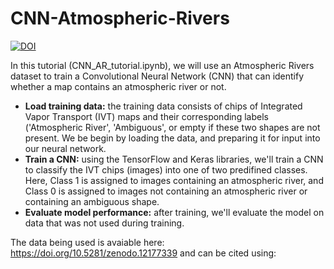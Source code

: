 # CNN-Atmospheric-Rivers

[![DOI](https://zenodo.org/badge/531778489.svg)](https://zenodo.org/doi/10.5281/zenodo.11139593)

In this tutorial (CNN_AR_tutorial.ipynb), we will use an Atmospheric Rivers dataset to train a Convolutional Neural Network (CNN) that can identify whether a map contains an atmospheric river or not.

- **Load training data:** the training data consists of chips of Integrated Vapor Transport (IVT) maps and their corresponding labels ('Atmospheric River', 'Ambiguous', or empty if these two shapes are not present. We be begin by loading the data, and preparing it for input into our neural network.
- **Train a CNN:** using the TensorFlow and Keras libraries, we'll train a CNN to classify the IVT chips (images) into one of two predifined classes. Here, Class 1 is assigned to images containing an atmospheric river, and Class 0 is assigned to images not containing an atmospheric river or containing an ambiguous shape.
- **Evaluate model performance:** after training, we'll evaluate the model on data that was not used during training.

The data being used is avaiable here: https://doi.org/10.5281/zenodo.12177339 and can be cited using:
